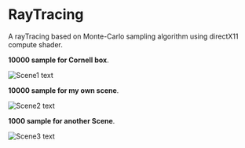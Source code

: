 # RayTracing
A rayTracing based on Monte-Carlo sampling algorithm using directX11 compute shader.

**10000 sample for Cornell box**.

![Scene1 text](https://raw.githubusercontent.com/ZJUZTJ/RayTracing/master/screenshot/10000sample10depth.bmp)
 
**10000 sample for my own scene**.

![Scene2 text](https://raw.githubusercontent.com/ZJUZTJ/RayTracing/master/screenshot/ownScene10000sample.bmp)
 
**1000 sample for another Scene**.

![Scene3 text](https://raw.githubusercontent.com/ZJUZTJ/RayTracing/master/screenshot/1000sample5d5illum.bmp)
